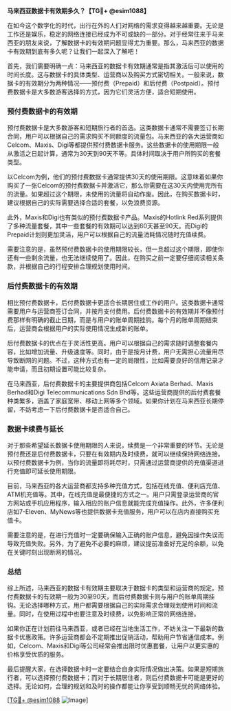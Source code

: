 **马来西亚数据卡有效期多久？【TG💪+ @esim1088】**

在如今这个数字化的时代，出行在外的人们对网络的需求变得越来越重要。无论是工作还是娱乐，稳定的网络连接已经成为不可或缺的一部分。对于经常往来于马来西亚的朋友来说，了解数据卡的有效期问题显得尤为重要。那么，马来西亚的数据卡有效期到底有多久呢？让我们一起深入了解吧！

首先，我们需要明确一点：马来西亚的数据卡有效期通常是指其激活后可以使用的时间长度。这与数据卡的具体类型、运营商以及购买方式密切相关。一般来说，数据卡的有效期分为两种情况——预付费（Prepaid）和后付费（Postpaid）。预付费数据卡是大多数游客选择的方式，因为它们灵活方便，适合短期使用。

### 预付费数据卡的有效期

预付费数据卡是大多数游客和短期旅行者的首选。这类数据卡通常不需要签订长期合同，用户可以根据自己的需求购买不同额度的流量包。马来西亚的各大运营商如Celcom、Maxis、Digi等都提供预付费数据卡服务。这些数据卡的使用期限一般从激活之日起计算，通常为30天到90天不等。具体时间取决于用户所购买的套餐类型。

以Celcom为例，他们的预付费数据卡通常提供30天的使用期限。这意味着如果你购买了一张Celcom的预付费数据卡并激活它，那么你需要在这30天内使用完所有的流量。如果超过这个期限，未使用的流量将自动作废。因此，在购买数据卡时，建议根据自己的实际需要选择合适的套餐，以免浪费资源。

此外，Maxis和Digi也有类似的预付费数据卡产品。Maxis的Hotlink Red系列提供了多种流量套餐，其中一些套餐的有效期可以达到60天甚至90天。而Digi的Prepaid计划则更加灵活，用户可以根据自己的流量消耗情况随时充值续费。

需要注意的是，虽然预付费数据卡的使用期限较长，但一旦超过这个期限，即使你还有一些剩余流量，也无法继续使用了。因此，在购买之前一定要仔细阅读相关条款，并根据自己的行程安排合理规划使用时间。

### 后付费数据卡的有效期

相比预付费数据卡，后付费数据卡更适合长期居住或工作的用户。这类数据卡通常需要用户与运营商签订合同，并按月支付费用。后付费数据卡的有效期并不像预付费那样有明确的截止日期，而是与用户的账单周期挂钩。每个月的账单周期结束后，运营商会根据用户的实际使用情况生成新的账单。

后付费数据卡的优点在于灵活性更高。用户可以根据自己的需求随时调整套餐内容，比如增加流量、升级速度等。同时，由于是按月计费，用户无需担心流量用尽导致断网的问题。不过，这种方式也有一定的局限性，比如需要良好的信用记录才能申请，而且初期设置可能比较复杂。

在马来西亚，后付费数据卡的主要提供商包括Celcom Axiata Berhad、Maxis Berhad和Digi Telecommunications Sdn Bhd等。这些运营商提供的后付费套餐种类繁多，涵盖了家庭宽带、移动上网等多个领域。如果你计划在马来西亚长期停留，不妨考虑一下后付费数据卡是否适合自己。

### 数据卡续费与延长

对于那些希望延长数据卡使用期限的人来说，续费是一个非常重要的环节。无论是预付费还是后付费数据卡，只要在有效期内及时续费，就可以继续保持网络连接。以预付费数据卡为例，当你的流量即将耗尽时，只需通过运营商提供的充值渠道进行充值即可延长使用期限。

目前，马来西亚的各大运营商都支持多种充值方式，包括在线充值、便利店充值、ATM机充值等。其中，在线充值是最便捷的方式之一。用户只需登录运营商的官方网站或手机应用程序，输入相应的账户信息就能完成充值操作。此外，许多便利店如7-Eleven、MyNews等也提供数据卡充值服务，用户可以在店内直接购买充值卡。

需要注意的是，在进行充值时一定要确保输入正确的账户信息，避免因操作失误而导致充值失败。另外，为了避免不必要的麻烦，建议提前准备好充足的余额，以免在关键时刻出现断网的情况。

### 总结

综上所述，马来西亚的数据卡有效期主要取决于数据卡的类型和运营商的规定。预付费数据卡的有效期一般为30至90天，而后付费数据卡则与用户的账单周期挂钩。无论选择哪种方式，用户都需要根据自己的实际需求合理规划使用时间和流量。同时，在使用过程中也要注意及时续费，以免影响正常的网络连接。

如果你正在计划前往马来西亚，或者已经在当地生活工作，不妨关注一下最新的数据卡优惠政策。许多运营商都会不定期推出促销活动，帮助用户节省通信成本。例如，Celcom、Maxis和Digi等公司经常会推出限时优惠套餐，让用户以更实惠的价格享受优质的服务。

最后提醒大家，在选择数据卡时一定要结合自身实际情况做出决策。如果是短期旅行者，可以选择预付费数据卡；而对于长期居住者，则后付费数据卡可能是更好的选择。无论如何，合理的规划和及时的操作都能让你享受到顺畅无忧的网络体验。

[[TG💪+ @esim1088](https://t.me/s/esim1088) ![Image](https://i.postimg.cc/4NQfJmqS/Snipaste-2025-05-13-00-14-12.png)]